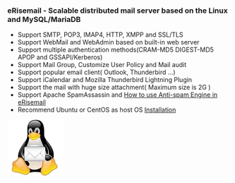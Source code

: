 ### eRisemail - Scalable distributed mail server based on the Linux and MySQL/MariaDB 
* Support SMTP, POP3, IMAP4, HTTP, XMPP and SSL/TLS
* Support WebMail and WebAdmin based on built-in web server
* Support multiple authentication methods(CRAM-MD5 DIGEST-MD5 APOP and GSSAPI/Kerberos)
* Support Mail Group, Customize User Policy and Mail audit
* Support popular email client( Outlook, Thunderbird ...)
* Support iCalendar and Mozilla Thunderbird Lightning Plugin
* Support the mail with huge size attachment( Maximum size is 2G )
* Support Apache SpamAssassin and [How to use Anti-spam Engine in eRisemail](https://github.com/uplusware/erisemail/wiki/How-to-use-Anti-spam-Engine-in-eRisemail)
* Recommend Ubuntu or CentOS as host OS [Installation](https://github.com/uplusware/erisemail/wiki/Installation)

![erisemail](https://raw.githubusercontent.com/uplusware/erisemail/master/doc/erisemail.gif)
